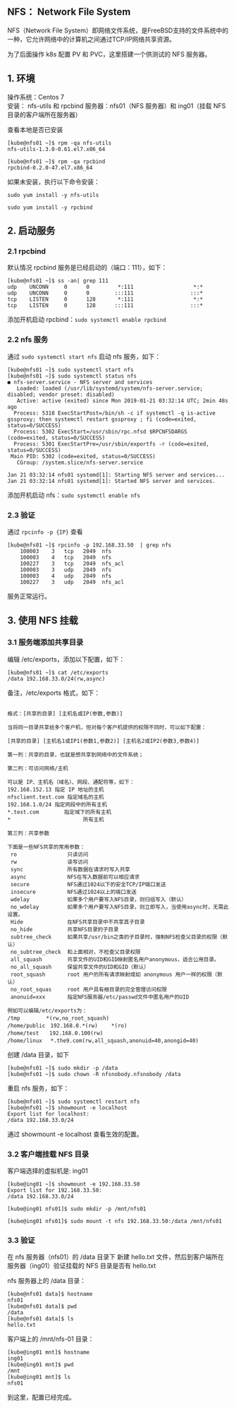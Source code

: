 NFS： Network File System
---

NFS（Network File System）即网络文件系统，是FreeBSD支持的文件系统中的一种，它允许网络中的计算机之间通过TCP/IP网络共享资源。

为了后面操作 k8s 配置 PV 和 PVC，这里搭建一个供测试的 NFS 服务器。

## 1. 环境

操作系统：Centos 7  
安装： nfs-utils 和 rpcbind
服务器：nfs01（NFS 服务器）和 ing01（挂载 NFS 目录的客户端所在服务器）


查看本地是否已安装

```
[kube@nfs01 ~]$ rpm -qa nfs-utils
nfs-utils-1.3.0-0.61.el7.x86_64

[kube@nfs01 ~]$ rpm -qa rpcbind
rpcbind-0.2.0-47.el7.x86_64

```

如果未安装，执行以下命令安装：

```
sudo yum install -y nfs-utils

sudo yum install -y rpcbind
```

## 2. 启动服务

### 2.1 rpcbind 

默认情况 rpcbind 服务是已经启动的（端口：111），如下：

```
[kube@nfs01 ~]$ ss -an| grep 111
udp    UNCONN     0      0         *:111                   *:*                  
udp    UNCONN     0      0        :::111                  :::*                  
tcp    LISTEN     0      128       *:111                   *:*                  
tcp    LISTEN     0      128      :::111                  :::* 
```

添加开机启动 rpcbind：`sudo systemctl enable rpcbind`

### 2.2 nfs 服务

通过 `sudo systemctl start nfs` 启动 nfs 服务，如下：
```
[kube@nfs01 ~]$ sudo systemctl start nfs
[kube@nfs01 ~]$ sudo systemctl status nfs
● nfs-server.service - NFS server and services
   Loaded: loaded (/usr/lib/systemd/system/nfs-server.service; disabled; vendor preset: disabled)
   Active: active (exited) since Mon 2019-01-21 03:32:14 UTC; 2min 48s ago
  Process: 5318 ExecStartPost=/bin/sh -c if systemctl -q is-active gssproxy; then systemctl restart gssproxy ; fi (code=exited, status=0/SUCCESS)
  Process: 5302 ExecStart=/usr/sbin/rpc.nfsd $RPCNFSDARGS (code=exited, status=0/SUCCESS)
  Process: 5301 ExecStartPre=/usr/sbin/exportfs -r (code=exited, status=0/SUCCESS)
 Main PID: 5302 (code=exited, status=0/SUCCESS)
   CGroup: /system.slice/nfs-server.service

Jan 21 03:32:14 nfs01 systemd[1]: Starting NFS server and services...
Jan 21 03:32:14 nfs01 systemd[1]: Started NFS server and services.

```

添加开机启动 nfs：`sudo systemctl enable nfs`

### 2.3 验证

通过 `rpcinfo -p {IP}` 查看

```
[kube@nfs01 ~]$ rpcinfo -p 192.168.33.50  | grep nfs
    100003    3   tcp   2049  nfs
    100003    4   tcp   2049  nfs
    100227    3   tcp   2049  nfs_acl
    100003    3   udp   2049  nfs
    100003    4   udp   2049  nfs
    100227    3   udp   2049  nfs_acl
```

服务正常运行。


## 3. 使用 NFS 挂载

### 3.1 服务端添加共享目录

编辑 /etc/exports，添加以下配置，如下：

```
[kube@nfs01 ~]$ cat /etc/exports
/data 192.168.33.0/24(rw,async)
```

备注，/etc/exports 格式，如下：

```  

格式：[共享的目录] [主机名或IP(参数,参数)]

当将同一目录共享给多个客户机，但对每个客户机提供的权限不同时，可以如下配置： 

[共享的目录] [主机名1或IP1(参数1,参数2)] [主机名2或IP2(参数3,参数4)]

第一列：共享的目录，也就是想共享到网络中的文件系统；

第二列：可访问网络/主机

可以是 IP、主机名（域名）、网段、通配符等，如下：
192.168.152.13 指定 IP 地址的主机 
nfsclient.test.com 指定域名的主机 
192.168.1.0/24 指定网段中的所有主机 
*.test.com        指定域下的所有主机 
*                       所有主机 

第三列：共享参数

下面是一些NFS共享的常用参数： 
 ro                只读访问 
 rw                读写访问 
 sync              所有数据在请求时写入共享 
 async             NFS在写入数据前可以相应请求 
 secure            NFS通过1024以下的安全TCP/IP端口发送 
 insecure          NFS通过1024以上的端口发送 
 wdelay            如果多个用户要写入NFS目录，则归组写入（默认） 
 no_wdelay         如果多个用户要写入NFS目录，则立即写入，当使用async时，无需此设置。 
 Hide              在NFS共享目录中不共享其子目录 
 no_hide           共享NFS目录的子目录 
 subtree_check     如果共享/usr/bin之类的子目录时，强制NFS检查父目录的权限（默认） 
 no_subtree_check  和上面相对，不检查父目录权限 
 all_squash        共享文件的UID和GID映射匿名用户anonymous，适合公用目录。 
 no_all_squash     保留共享文件的UID和GID（默认） 
 root_squash       root 用户的所有请求映射成如 anonymous 用户一样的权限（默认） 
 no_root_squas     root 用户具有根目录的完全管理访问权限 
 anonuid=xxx       指定NFS服务器/etc/passwd文件中匿名用户的UID 

例如可以编辑/etc/exports为： 
/tmp　　　　　*(rw,no_root_squash) 
/home/public　192.168.0.*(rw)　　 *(ro) 
/home/test　　192.168.0.100(rw) 
/home/linux　 *.the9.com(rw,all_squash,anonuid=40,anongid=40)

```


创建 /data 目录，如下

```
[kube@nfs01 ~]$ sudo mkdir -p /data
[kube@nfs01 ~]$ sudo chown -R nfsnobody.nfsnobody /data

```

重启 nfs 服务，如下：

```
[kube@nfs01 ~]$ sudo systemctl restart nfs
[kube@nfs01 ~]$ showmount -e localhost
Export list for localhost:
/data 192.168.33.0/24
```

通过 showmount -e localhost 查看生效的配置。


### 3.2 客户端挂载 NFS 目录

客户端选择的虚拟机是: ing01

```
[kube@ing01 ~]$ showmount -e 192.168.33.50
Export list for 192.168.33.50:
/data 192.168.33.0/24

[kube@ing01 nfs01]$ sudo mkdir -p /mnt/nfs01

[kube@ing01 nfs01]$ sudo mount -t nfs 192.168.33.50:/data /mnt/nfs01

```

### 3.3 验证

在 nfs 服务器（nfs01）的 /data 目录下 新建 hello.txt 文件，然后到客户端所在服务器（ing01）验证挂载的 NFS 目录是否有 hello.txt


nfs 服务器上的 /data 目录：
```
[kube@nfs01 data]$ hostname
nfs01
[kube@nfs01 data]$ pwd
/data
[kube@nfs01 data]$ ls
hello.txt
```

客户端上的 /mnt/nfs-01 目录：
```
[kube@ing01 mnt]$ hostname
ing01
[kube@ing01 mnt]$ pwd
/mnt
[kube@ing01 mnt]$ ls
nfs01
```

到这里，配置已经完成。